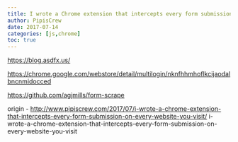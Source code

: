 ```yaml
---
title: I wrote a Chrome extension that intercepts every form submission on every website you visit
author: PipisCrew
date: 2017-07-14
categories: [js,chrome]
toc: true
---
```


https://blog.asdfx.us/

https://chrome.google.com/webstore/detail/multilogin/nknfhhmhoflkcijaodalbncnmidocced

https://github.com/agjmills/form-scrape

origin - http://www.pipiscrew.com/2017/07/i-wrote-a-chrome-extension-that-intercepts-every-form-submission-on-every-website-you-visit/ i-wrote-a-chrome-extension-that-intercepts-every-form-submission-on-every-website-you-visit